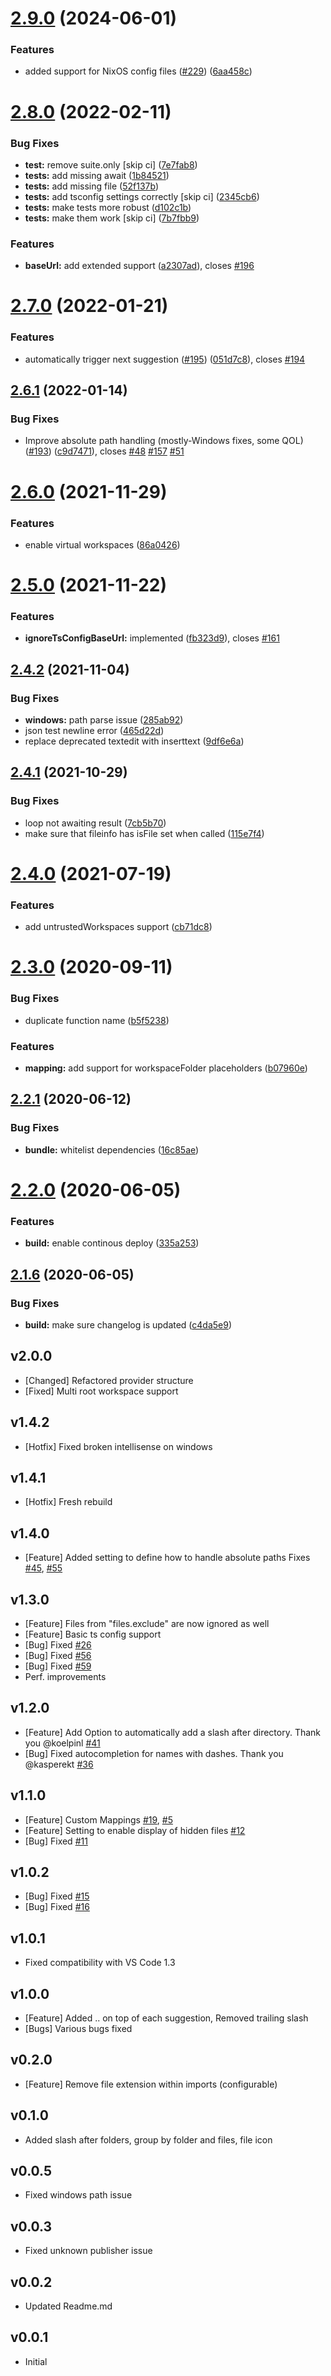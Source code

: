 # [2.9.0](https://github.com/ChristianKohler/PathIntellisense/compare/v2.8.0...v2.9.0) (2024-06-01)


### Features

* added support for NixOS config files ([#229](https://github.com/ChristianKohler/PathIntellisense/issues/229)) ([6aa458c](https://github.com/ChristianKohler/PathIntellisense/commit/6aa458c49a7ed4cfa91b4d380fcbe42e31280526))

# [2.8.0](https://github.com/ChristianKohler/PathIntellisense/compare/v2.7.0...v2.8.0) (2022-02-11)


### Bug Fixes

* **test:** remove suite.only [skip ci] ([7e7fab8](https://github.com/ChristianKohler/PathIntellisense/commit/7e7fab8baf7c43755788e0d725aa2cbad13bf3ae))
* **tests:** add missing await ([1b84521](https://github.com/ChristianKohler/PathIntellisense/commit/1b845218c0f7afb914550ba707ae0de684291b6c))
* **tests:** add missing file ([52f137b](https://github.com/ChristianKohler/PathIntellisense/commit/52f137bd3797a479caf6a459691abf624e096e5e))
* **tests:** add tsconfig settings correctly [skip ci] ([2345cb6](https://github.com/ChristianKohler/PathIntellisense/commit/2345cb66dee832ed85258b8e3a6aa742954f9422))
* **tests:** make tests more robust ([d102c1b](https://github.com/ChristianKohler/PathIntellisense/commit/d102c1ba7532b3d0bd812f3f19265477130efb76))
* **tests:** make them work [skip ci] ([7b7fbb9](https://github.com/ChristianKohler/PathIntellisense/commit/7b7fbb9ea0db0de0c4d6e2a20667b930a0eb043e))


### Features

* **baseUrl:** add extended support ([a2307ad](https://github.com/ChristianKohler/PathIntellisense/commit/a2307ad75429ce20cdc20becd2016f8f8e5c1180)), closes [#196](https://github.com/ChristianKohler/PathIntellisense/issues/196)

# [2.7.0](https://github.com/ChristianKohler/PathIntellisense/compare/v2.6.1...v2.7.0) (2022-01-21)


### Features

* automatically trigger next suggestion ([#195](https://github.com/ChristianKohler/PathIntellisense/issues/195)) ([051d7c8](https://github.com/ChristianKohler/PathIntellisense/commit/051d7c8fe3a2b47afbbd317b9fd50f17dc53679a)), closes [#194](https://github.com/ChristianKohler/PathIntellisense/issues/194)

## [2.6.1](https://github.com/ChristianKohler/PathIntellisense/compare/v2.6.0...v2.6.1) (2022-01-14)


### Bug Fixes

* Improve absolute path handling (mostly-Windows fixes, some QOL) ([#193](https://github.com/ChristianKohler/PathIntellisense/issues/193)) ([c9d7471](https://github.com/ChristianKohler/PathIntellisense/commit/c9d7471fb2802abb0c41691ed44b10fe5cdaeb8c)), closes [#48](https://github.com/ChristianKohler/PathIntellisense/issues/48) [#157](https://github.com/ChristianKohler/PathIntellisense/issues/157) [#51](https://github.com/ChristianKohler/PathIntellisense/issues/51)

# [2.6.0](https://github.com/ChristianKohler/PathIntellisense/compare/v2.5.0...v2.6.0) (2021-11-29)


### Features

* enable virtual workspaces ([86a0426](https://github.com/ChristianKohler/PathIntellisense/commit/86a0426e01baffa29914bfd10daab9ce0c4bd7c5))

# [2.5.0](https://github.com/ChristianKohler/PathIntellisense/compare/v2.4.2...v2.5.0) (2021-11-22)


### Features

* **ignoreTsConfigBaseUrl:** implemented ([fb323d9](https://github.com/ChristianKohler/PathIntellisense/commit/fb323d94e26d6bb988ef86c5a36082e4fe13fc40)), closes [#161](https://github.com/ChristianKohler/PathIntellisense/issues/161)

## [2.4.2](https://github.com/ChristianKohler/PathIntellisense/compare/v2.4.1...v2.4.2) (2021-11-04)


### Bug Fixes

* **windows:** path parse issue ([285ab92](https://github.com/ChristianKohler/PathIntellisense/commit/285ab92f9ffd45fca3df0d037fdc028f108aa560))
* json test newline error ([465d22d](https://github.com/ChristianKohler/PathIntellisense/commit/465d22d2c99ded93f5a6c15ad7d5454bc9b5b615))
* replace deprecated textedit with inserttext ([9df6e6a](https://github.com/ChristianKohler/PathIntellisense/commit/9df6e6ae5250b11052a5007c0de648e0f09c54d8))

## [2.4.1](https://github.com/ChristianKohler/PathIntellisense/compare/v2.4.0...v2.4.1) (2021-10-29)


### Bug Fixes

* loop not awaiting result ([7cb5b70](https://github.com/ChristianKohler/PathIntellisense/commit/7cb5b70732483378648299eac2f556a223a0a04a))
* make sure that fileinfo has isFile set when called ([115e7f4](https://github.com/ChristianKohler/PathIntellisense/commit/115e7f4e835c6f3b34175ab83e12e2601396e5ea))

# [2.4.0](https://github.com/ChristianKohler/PathIntellisense/compare/v2.3.0...v2.4.0) (2021-07-19)


### Features

* add untrustedWorkspaces support ([cb71dc8](https://github.com/ChristianKohler/PathIntellisense/commit/cb71dc8aa5a2dd009ce4a2c0d8289f5c53c3656c))

# [2.3.0](https://github.com/ChristianKohler/PathIntellisense/compare/v2.2.1...v2.3.0) (2020-09-11)


### Bug Fixes

* duplicate function name ([b5f5238](https://github.com/ChristianKohler/PathIntellisense/commit/b5f523851aefed7ae92ff49bc914e261eb3aea77))


### Features

* **mapping:** add support for workspaceFolder placeholders ([b07960e](https://github.com/ChristianKohler/PathIntellisense/commit/b07960e38d70b94218fda76c2b54689593e1e905))

## [2.2.1](https://github.com/ChristianKohler/PathIntellisense/compare/v2.2.0...v2.2.1) (2020-06-12)


### Bug Fixes

* **bundle:** whitelist dependencies ([16c85ae](https://github.com/ChristianKohler/PathIntellisense/commit/16c85ae20bd953462c89bb844d8b876cdbd3114f))

# [2.2.0](https://github.com/ChristianKohler/PathIntellisense/compare/v2.1.6...v2.2.0) (2020-06-05)


### Features

* **build:** enable continous deploy ([335a253](https://github.com/ChristianKohler/PathIntellisense/commit/335a25384b5bace59354ef6683e5b76ab54e124c))

## [2.1.6](https://github.com/ChristianKohler/PathIntellisense/compare/v2.1.5...v2.1.6) (2020-06-05)

### Bug Fixes

- **build:** make sure changelog is updated ([c4da5e9](https://github.com/ChristianKohler/PathIntellisense/commit/c4da5e923890bb340d41aaa836bf1bc5f91050d0))

## v2.0.0

- [Changed] Refactored provider structure
- [Fixed] Multi root workspace support

## v1.4.2

- [Hotfix] Fixed broken intellisense on windows

## v1.4.1

- [Hotfix] Fresh rebuild

## v1.4.0

- [Feature] Added setting to define how to handle absolute paths Fixes [#45](https://github.com/ChristianKohler/PathIntellisense/issues/45), [#55](https://github.com/ChristianKohler/PathIntellisense/issues/55)

## v1.3.0

- [Feature] Files from "files.exclude" are now ignored as well
- [Feature] Basic ts config support
- [Bug] Fixed [#26](https://github.com/ChristianKohler/PathIntellisense/issues/26)
- [Bug] Fixed [#56](https://github.com/ChristianKohler/PathIntellisense/issues/56)
- [Bug] Fixed [#59](https://github.com/ChristianKohler/PathIntellisense/issues/59)
- Perf. improvements

## v1.2.0

- [Feature] Add Option to automatically add a slash after directory. Thank you @koelpinl [#41](https://github.com/ChristianKohler/PathIntellisense/issues/41)
- [Bug] Fixed autocompletion for names with dashes. Thank you @kasperekt [#36](https://github.com/ChristianKohler/PathIntellisense/issues/36)

## v1.1.0

- [Feature] Custom Mappings [#19](https://github.com/ChristianKohler/PathIntellisense/issues/19), [#5](https://github.com/ChristianKohler/PathIntellisense/issues/5)
- [Feature] Setting to enable display of hidden files [#12](https://github.com/ChristianKohler/PathIntellisense/issues/12)
- [Bug] Fixed [#11](https://github.com/ChristianKohler/PathIntellisense/issues/11)

## v1.0.2

- [Bug] Fixed [#15](https://github.com/ChristianKohler/PathIntellisense/issues/15)
- [Bug] Fixed [#16](https://github.com/ChristianKohler/PathIntellisense/issues/16)

## v1.0.1

- Fixed compatibility with VS Code 1.3

## v1.0.0

- [Feature] Added .. on top of each suggestion, Removed trailing slash
- [Bugs] Various bugs fixed

## v0.2.0

- [Feature] Remove file extension within imports (configurable)

## v0.1.0

- Added slash after folders, group by folder and files, file icon

## v0.0.5

- Fixed windows path issue

## v0.0.3

- Fixed unknown publisher issue

## v0.0.2

- Updated Readme.md

## v0.0.1

- Initial
